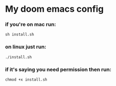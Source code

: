 # My doom emacs config

### if you're on mac run: 
```sh install.sh```

### on linux just run: 
```./install.sh``` 

### if it's saying you need permission then run: 
```chmod +x install.sh```
